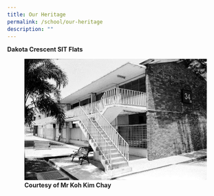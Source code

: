 ```yaml
---
title: Our Heritage
permalink: /school/our-heritage
description: ""
---
```

**Dakota Crescent SIT Flats**

<figure>
<img src="/images/Heritage%2001%20SIT%20Flats.jpg"/>
<figcaption> <strong> Courtesy of Mr Koh Kim Chay </strong> </figcaption>
</figure>